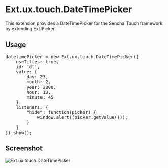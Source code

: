Ext.ux.touch.DateTimePicker
================================
This extension provides a DateTimePicker for the Sencha Touch framework by extending Ext.Picker.


Usage
-----
<pre>
datetimePicker = new Ext.ux.touch.DateTimePicker({
    useTitles: true,
    id: 'dt',
    value: {
        day: 23,
        month: 2,
        year: 2000,
        hour: 13,
        minute: 45
    },
    listeners: {
        "hide": function(picker) {
            window.alert((picker.getValue()));
        }
    }
}).show();
</pre>

Screenshot
----------
![Ext.ux.touch.DateTimePicker](Ext.ux.touch.DateTimePicker/raw/master/screenshot.png)
